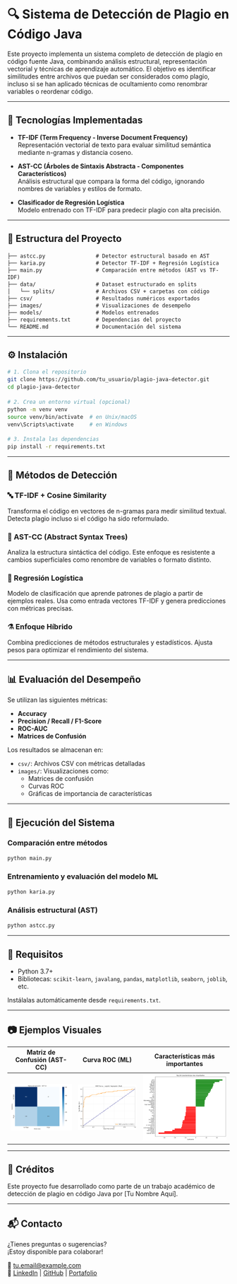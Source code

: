 # 🔍 Sistema de Detección de Plagio en Código Java

Este proyecto implementa un sistema completo de detección de plagio en código fuente Java, combinando análisis estructural, representación vectorial y técnicas de aprendizaje automático. El objetivo es identificar similitudes entre archivos que puedan ser considerados como plagio, incluso si se han aplicado técnicas de ocultamiento como renombrar variables o reordenar código.

---

## 🚀 Tecnologías Implementadas

- **TF-IDF (Term Frequency - Inverse Document Frequency)**  
  Representación vectorial de texto para evaluar similitud semántica mediante n-gramas y distancia coseno.

- **AST-CC (Árboles de Sintaxis Abstracta - Componentes Característicos)**  
  Análisis estructural que compara la forma del código, ignorando nombres de variables y estilos de formato.

- **Clasificador de Regresión Logística**  
  Modelo entrenado con TF-IDF para predecir plagio con alta precisión.

---

## 📁 Estructura del Proyecto

```plaintext
├── astcc.py                # Detector estructural basado en AST
├── karia.py                # Detector TF-IDF + Regresión Logística
├── main.py                 # Comparación entre métodos (AST vs TF-IDF)
├── data/                   # Dataset estructurado en splits
│   └── splits/             # Archivos CSV + carpetas con código
├── csv/                    # Resultados numéricos exportados
├── images/                 # Visualizaciones de desempeño
├── models/                 # Modelos entrenados
├── requirements.txt        # Dependencias del proyecto
└── README.md               # Documentación del sistema
```

---

## ⚙️ Instalación

```bash
# 1. Clona el repositorio
git clone https://github.com/tu_usuario/plagio-java-detector.git
cd plagio-java-detector

# 2. Crea un entorno virtual (opcional)
python -m venv venv
source venv/bin/activate  # en Unix/macOS
venv\Scripts\activate     # en Windows

# 3. Instala las dependencias
pip install -r requirements.txt
```

---

## 🧠 Métodos de Detección

### 🔤 TF-IDF + Cosine Similarity
Transforma el código en vectores de n-gramas para medir similitud textual. Detecta plagio incluso si el código ha sido reformulado.

### 🌳 AST-CC (Abstract Syntax Trees)
Analiza la estructura sintáctica del código. Este enfoque es resistente a cambios superficiales como renombre de variables o formato distinto.

### 🤖 Regresión Logística
Modelo de clasificación que aprende patrones de plagio a partir de ejemplos reales. Usa como entrada vectores TF-IDF y genera predicciones con métricas precisas.

### ⚗️ Enfoque Híbrido
Combina predicciones de métodos estructurales y estadísticos. Ajusta pesos para optimizar el rendimiento del sistema.

---

## 📊 Evaluación del Desempeño

Se utilizan las siguientes métricas:

- **Accuracy**
- **Precision / Recall / F1-Score**
- **ROC-AUC**
- **Matrices de Confusión**

Los resultados se almacenan en:

- `csv/`: Archivos CSV con métricas detalladas
- `images/`: Visualizaciones como:
  - Matrices de confusión
  - Curvas ROC
  - Gráficas de importancia de características

---

## 🧪 Ejecución del Sistema

### Comparación entre métodos
```bash
python main.py
```

### Entrenamiento y evaluación del modelo ML
```bash
python karia.py
```

### Análisis estructural (AST)
```bash
python astcc.py
```

---

## 📌 Requisitos

- Python 3.7+
- Bibliotecas: `scikit-learn`, `javalang`, `pandas`, `matplotlib`, `seaborn`, `joblib`, etc.

Instálalas automáticamente desde `requirements.txt`.

---

## 📷 Ejemplos Visuales

| Matriz de Confusión (AST-CC) | Curva ROC (ML) | Características más importantes |
|------------------------------|----------------|----------------------------------|
| ![conf_astcc](images/astcc_confusion_matrix.png) | ![roc_ml](images/ml_roc_curve_test.png) | ![features](images/ml_feature_importance.png) |

---

## 🧠 Créditos

Este proyecto fue desarrollado como parte de un trabajo académico de detección de plagio en código Java por [Tu Nombre Aquí].

---

## 📬 Contacto

¿Tienes preguntas o sugerencias?  
¡Estoy disponible para colaborar!

📧 tu.email@example.com  
🔗 [LinkedIn](https://linkedin.com/in/tuusuario) | [GitHub](https://github.com/tuusuario) | [Portafolio](https://tusitio.dev)

